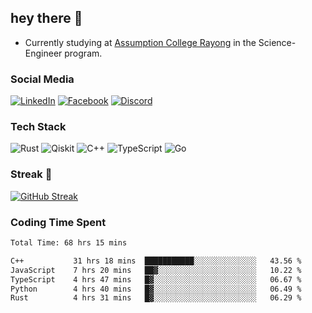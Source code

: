 ## hey there 👋

- Currently studying at [Assumption College Rayong](https://www.acr.ac.th) in the Science-Engineer program.

### Social Media

[![LinkedIn](https://img.shields.io/badge/linkedin-%230077B5.svg?style=for-the-badge&logo=linkedin&logoColor=white)](https://www.linkedin.com/in/kiattisakbeaw/)
[![Facebook](https://img.shields.io/badge/Facebook-%231877F2.svg?style=for-the-badge&logo=Facebook&logoColor=white)](https://www.facebook.com/kiattisakbeawsanburee)
[![Discord](https://img.shields.io/badge/Discord-%235865F2.svg?style=for-the-badge&logo=discord&logoColor=white)](https://discord.gg/dgRsHb5duc)

### Tech Stack
![Rust](https://img.shields.io/badge/rust-%23000000.svg?style=for-the-badge&logo=rust&logoColor=white)
![Qiskit](https://img.shields.io/badge/Qiskit-%236929C4.svg?style=for-the-badge&logo=Qiskit&logoColor=white)
![C++](https://img.shields.io/badge/c++-%2300599C.svg?style=for-the-badge&logo=c%2B%2B&logoColor=white)
![TypeScript](https://img.shields.io/badge/typescript-%23007ACC.svg?style=for-the-badge&logo=typescript&logoColor=white)
![Go](https://img.shields.io/badge/go-%2300ADD8.svg?style=for-the-badge&logo=go&logoColor=white)


### Streak 🚀
[![GitHub Streak](https://streak-stats.demolab.com?user=beawkiattisak&theme=dark&hide_border=true)](https://git.io/streak-stats)
</div>

### Coding Time Spent
<!--START_SECTION:waka-->

```txt
Total Time: 68 hrs 15 mins

C++           31 hrs 18 mins  ███████████░░░░░░░░░░░░░░   43.56 %
JavaScript    7 hrs 20 mins   ██▓░░░░░░░░░░░░░░░░░░░░░░   10.22 %
TypeScript    4 hrs 47 mins   █▓░░░░░░░░░░░░░░░░░░░░░░░   06.67 %
Python        4 hrs 40 mins   █▓░░░░░░░░░░░░░░░░░░░░░░░   06.49 %
Rust          4 hrs 31 mins   █▓░░░░░░░░░░░░░░░░░░░░░░░   06.29 %
```

<!--END_SECTION:waka-->
